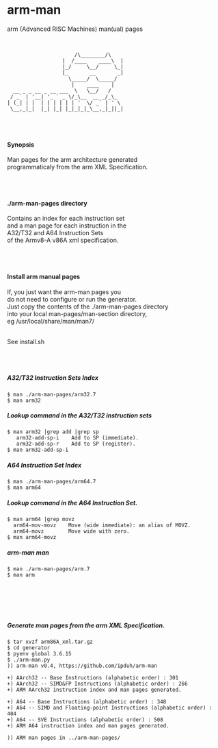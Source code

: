 # arm-man
arm (Advanced RISC Machines) man(ual) pages
<br>
<br>


```

                      /\________/\
                  |  /____    ____\  |
                  |_/     \__/     \_|
                  [_       __       _]
                    \_____/  \_____/
                     |    ____    |
  __ _ _ __ _ __ ___  \   \__/   /
 / _` | '__| '_ ` _ \/_\__  __ _/_\_
| (_| | |  | | | | | | '  \/ _` | ' \
 \__,_|_|  |_| |_| |_|_|_|_\__,_|_||_|

```

<br>
<br>

#### Synopsis
 Man pages for the arm architecture generated <br>
 programmaticaly from  the arm XML Specification.

<br>
<br>


#### ./arm-man-pages directory
  Contains an index for each instruction set <br>
and a man page for each instruction in the <br>
A32/T32 and A64 Instruction Sets <br>
of the Armv8-A v86A xml specification.

<br>
<br>

#### Install arm manual pages
  If, you just want the arm-man pages you <br>
do not need to configure or run the generator. <br>
Just copy the contents of the ./arm-man-pages directory <br>
into your local man-pages/man-section directory, <br>
eg /usr/local/share/man/man7/
<br>
<br>

See install.sh

<br>
<br>


##### A32/T32 Instruction Sets Index
```
$ man ./arm-man-pages/arm32.7
$ man arm32
```

##### Lookup command in the A32/T32 instruction sets
```
$ man arm32 |grep add |grep sp
   arm32-add-sp-i    Add to SP (immediate).
   arm32-add-sp-r    Add to SP (register).
$ man arm32-add-sp-i
```

##### A64 Instruction Set Index
```
$ man ./arm-man-pages/arm64.7
$ man arm64
```

##### Lookup command in the A64 Instruction Set.
```
$ man arm64 |grep movz
  arm64-mov-movz    Move (wide immediate): an alias of MOVZ.
  arm64-movz        Move wide with zero.
$ man arm64-movz
```

##### arm-man man
```
$ man ./arm-man-pages/arm.7
$ man arm
```

<br>
<br>
<br>
<br>

##### Generate man pages from the arm XML Specification.
```
$ tar xvzf arm86A_xml.tar.gz
$ cd generator
$ pyenv global 3.6.15
$ ./arm-man.py
)) arm-man v0.4, https://github.com/ipduh/arm-man

+) AArch32 -- Base Instructions (alphabetic order) : 301
+) AArch32 -- SIMD&FP Instructions (alphabetic order) : 266
+) ARM AArch32 instruction index and man pages generated.

+) A64 -- Base Instructions (alphabetic order) : 348
+) A64 -- SIMD and Floating-point Instructions (alphabetic order) : 404
+) A64 -- SVE Instructions (alphabetic order) : 508
+) ARM A64 instruction index and man pages generated.

)) ARM man pages in ../arm-man-pages/

```

<br>
<br>

